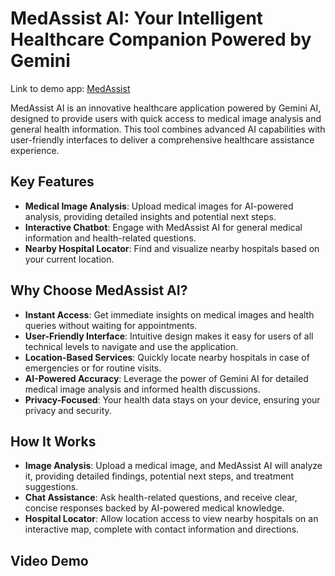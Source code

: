 # MedAssist AI: Your Intelligent Healthcare Companion Powered by Gemini


Link to demo app: [MedAssist](https://gemini-medassist.streamlit.app/)

MedAssist AI is an innovative healthcare application powered by Gemini AI, designed to provide users with quick access to medical image analysis and general health information. This tool combines advanced AI capabilities with user-friendly interfaces to deliver a comprehensive healthcare assistance experience.


## Key Features
-   **Medical Image Analysis**: Upload medical images for AI-powered analysis, providing detailed insights and potential next steps.
-   **Interactive Chatbot**: Engage with MedAssist AI for general medical information and health-related questions.
-   **Nearby Hospital Locator**: Find and visualize nearby hospitals based on your current location.


## Why Choose MedAssist AI?
-   **Instant Access**: Get immediate insights on medical images and health queries without waiting for appointments.
-   **User-Friendly Interface**: Intuitive design makes it easy for users of all technical levels to navigate and use the application.
-   **Location-Based Services**: Quickly locate nearby hospitals in case of emergencies or for routine visits.
-   **AI-Powered Accuracy**: Leverage the power of Gemini AI for detailed medical image analysis and informed health discussions.
-   **Privacy-Focused**: Your health data stays on your device, ensuring your privacy and security.


## How It Works
-   **Image Analysis**: Upload a medical image, and MedAssist AI will analyze it, providing detailed findings, potential next steps, and treatment suggestions.
-   **Chat Assistance**: Ask health-related questions, and receive clear, concise responses backed by AI-powered medical knowledge.
-   **Hospital Locator**: Allow location access to view nearby hospitals on an interactive map, complete with contact information and directions.


## Video Demo


